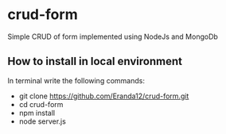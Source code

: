 # crud-form
Simple CRUD of form implemented using NodeJs and MongoDb

## How to install in local environment
In terminal write the following commands:

* git clone https://github.com/Eranda12/crud-form.git
* cd crud-form
* npm install
* node server.js



